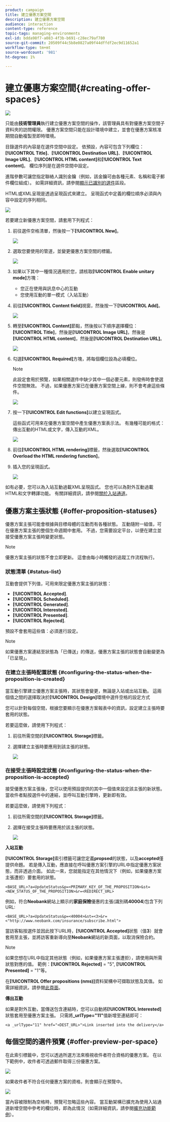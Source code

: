 ```yaml
---
product: campaign
title: 建立優惠方案空間
description: 建立優惠方案空間
audience: interaction
content-type: reference
topic-tags: managing-environments
exl-id: bdda98f7-a083-4f3b-b691-c28ec79af780
source-git-commit: 20509f44c5b8e0827a09f44dffdf2ec9d11652a1
workflow-type: tm+mt
source-wordcount: '981'
ht-degree: 1%

---
```


# 建立優惠方案空間{#creating-offer-spaces}

![](../../assets/v7-only.svg)

只能由&#x200B;**技術管理員**&#x200B;執行建立優惠方案空間的操作，該管理員具有對優惠方案空間子資料夾的訪問權限。 優惠方案空間只能在設計環境中建立，並會在優惠方案核准期間自動複製至即時環境。

目錄選件的內容是在選件空間中設定。 依預設，內容可包含下列欄位：**[!UICONTROL Title]**、**[!UICONTROL Destination URL]**、**[!UICONTROL Image URL]**、**[!UICONTROL HTML content]**&#x200B;和&#x200B;**[!UICONTROL Text content]**。 欄位序列是在選件空間中設定。

進階參數可讓您指定聯絡人識別金鑰（例如，該金鑰可由各種元素、名稱和電子郵件欄位組成）。 如需詳細資訊，請參閱[顯示已識別的選件](../../interaction/using/integration-via-javascript--client-side-.md#presenting-an-identified-offer)區段。

HTML或XML呈現是透過呈現函式來建立。 呈現函式中定義的欄位順序必須與內容中設定的序列相同。

![](assets/offer_space_create_009.png)

若要建立新優惠方案空間，請套用下列程式：

1. 前往選件空格清單，然後按一下&#x200B;**[!UICONTROL New]**。

   ![](assets/offer_space_create_001.png)

1. 選取您要使用的管道，並變更優惠方案空間的標籤。

   ![](assets/offer_space_create_002.png)

1. 如果以下其中一種情況適用於您，請核取&#x200B;**[!UICONTROL Enable unitary mode]**&#x200B;方塊：

   * 您正在使用與訊息中心的互動
   * 您使用互動的單一模式（入站互動）

1. 前往&#x200B;**[!UICONTROL Content field]**&#x200B;視窗，然後按一下&#x200B;**[!UICONTROL Add]**。

   ![](assets/offer_space_create_003.png)

1. 轉至&#x200B;**[!UICONTROL Content]**&#x200B;節點，然後按以下順序選擇欄位：**[!UICONTROL Title]**，然後是&#x200B;**[!UICONTROL Image URL]**，然後是&#x200B;**[!UICONTROL HTML content]**，然後是&#x200B;**[!UICONTROL Destination URL]**。

   ![](assets/offer_space_create_004.png)

1. 勾選&#x200B;**[!UICONTROL Required]**&#x200B;方塊，將每個欄位設為必填欄位。

   >[!NOTE]
   >
   >此設定會用於預覽，如果相關選件中缺少其中一個必要元素，則發佈時會使選件空間無效。 不過，如果優惠方案已在優惠方案空間上線，則不會考慮這些條件。

   ![](assets/offer_space_create_005.png)

1. 按一下&#x200B;**[!UICONTROL Edit functions]**&#x200B;以建立呈現函式。

   這些函式可用來在優惠方案空間中產生優惠方案表示法。 有幾種可能的格式：傳出互動的HTML或文字，傳入互動的XML。

   ![](assets/offer_space_create_006.png)

1. 前往&#x200B;**[!UICONTROL HTML rendering]**&#x200B;標籤，然後選取&#x200B;**[!UICONTROL Overload the HTML rendering function]**。
1. 插入您的呈現函式。

   ![](assets/offer_space_create_007.png)

如有必要，您可以為入站互動過載XML呈現函式。 您也可以為對外互動過載HTML和文字轉譯功能。 有關詳細資訊，請參閱[關於入站通道](../../interaction/using/about-inbound-channels.md)。

## 優惠方案主張狀態 {#offer-proposition-statuses}

優惠方案主張可能會根據與目標母體的互動而有各種狀態。 互動隨附一組值，可在優惠方案主張的整個生命週期中套用。 不過，您需要設定平台，以便在建立並接受優惠方案主張時變更狀態。

>[!NOTE]
>
>優惠方案主張的狀態不會立即更新。 這會由每小時觸發的追蹤工作流程執行。

### 狀態清單 {#status-list}

互動會提供下列值，可用來限定優惠方案主張的狀態：

* **[!UICONTROL Accepted]**.
* **[!UICONTROL Scheduled]**.
* **[!UICONTROL Generated]**.
* **[!UICONTROL Interested]**.
* **[!UICONTROL Presented]**.
* **[!UICONTROL Rejected]**.

預設不會套用這些值：必須進行設定。

>[!NOTE]
>
>如果優惠方案連結至狀態為「已傳送」的傳送，優惠方案主張的狀態會自動變更為「已呈現」。

### 在建立主張時配置狀態 {#configuring-the-status-when-the-proposition-is-created}

當互動引擎建立優惠方案主張時，其狀態會變更，無論是入站或出站互動。 這兩個值之間的選擇取決於&#x200B;**[!UICONTROL Design]**&#x200B;環境中選件空格的設定方式

您可以針對每個空間，根據您要顯示在優惠方案報表中的資訊，設定建立主張時要套用的狀態。

若要這麼做，請使用下列程式：

1. 前往所需空間的&#x200B;**[!UICONTROL Storage]**&#x200B;標籤。
1. 選擇建立主張時要應用到該主張的狀態。

   ![](assets/offer_update_status_001.png)

### 在接受主張時設定狀態 {#configuring-the-status-when-the-proposition-is-accepted}

接受優惠方案主張後，您可以使用預設提供的其中一個值來設定該主張的新狀態。 當收件者點按選件中的連結，並呼叫互動引擎時，更新即有效。

若要這麼做，請使用下列程式：

1. 前往所需空間的&#x200B;**[!UICONTROL Storage]**&#x200B;標籤。
1. 選擇在接受主張時要應用於該主張的狀態。

   ![](assets/offer_update_status_002.png)

**入站互動**

**[!UICONTROL Storage]**&#x200B;索引標籤可讓您定義&#x200B;**propsed**&#x200B;的狀態，以及&#x200B;**accepted**&#x200B;僅提供命題。 若是傳入互動，應直接在呼叫優惠方案引擎的URL中指定優惠方案狀態，而非透過介面。 如此一來，您就能指定在其他情況下（例如，如果優惠方案主張遭拒）要套用的狀態。

```
<BASE_URL>?a=UpdateStatus&p=<PRIMARY_KEY_OF_THE_PROPOSITION>&st=<NEW_STATUS_OF_THE_PROPOSITION>&r=<REDIRECT_URL>
```

例如，符合&#x200B;**Neobank**&#x200B;網站上顯示的&#x200B;**家庭保險**&#x200B;優惠的主張(識別碼&#x200B;**40004**)包含下列URL:

```
<BASE_URL>?a=UpdateStatus&p=<40004>&st=<3>&r=<"http://www.neobank.com/insurance/subscribe.html">
```

當訪客點按選件並因此按下URL時，**[!UICONTROL Accepted]**&#x200B;狀態（值&#x200B;**3**）就會套用至主張，並將訪客重新導向至&#x200B;**Neobank**&#x200B;網站的新頁面，以取消保險合約。

>[!NOTE]
>
>如果您想在URL中指定其他狀態（例如，如果優惠方案主張遭拒），請使用與所需狀態對應的值。 範例：**[!UICONTROL Rejected]** = &quot;5&quot;, **[!UICONTROL Presented]** = &quot;1&quot;等。
>
>在&#x200B;**[!UICONTROL Offer propositions (nms)]**&#x200B;資料架構中可擷取狀態及其值。 如需詳細資訊，請參閱[此頁面](../../configuration/using/data-schemas.md)。

**傳出互動**

如果是對外互動，當傳送包含連結時，您可以自動將&#x200B;**[!UICONTROL Interested]**&#x200B;狀態套用至優惠方案主張。 只需將&#x200B;**_urlType=&quot;11&quot;**&#x200B;值新增至連結即可：

```
<a _urlType="11" href="<DEST_URL>">Link inserted into the delivery</a>
```

## 每個空間的選件預覽 {#offer-preview-per-space}

在此索引標籤中，您可以透過所選方法來檢視收件者符合資格的優惠方案。 在以下範例中，收件者可透過郵件取得三份優惠方案。

![](assets/offer_space_overview_002.png)

如果收件者不符合任何優惠方案的資格，則會顯示在預覽中。

![](assets/offer_space_overview_001.png)

當內容被限制為空格時，預覽可忽略這些內容。 當互動架構已擴充為使用入站通道新增空間中參考的欄位時，即為此情況（如需詳細資訊，請參閱[擴充功能範例](../../interaction/using/extension-example.md)）。
